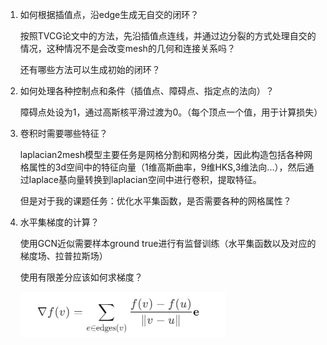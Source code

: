 1. 如何根据插值点，沿edge生成无自交的闭环？

   按照TVCG论文中的方法，先沿插值点连线，并通过边分裂的方式处理自交的情况，这种情况不是会改变mesh的几何和连接关系吗？

   还有哪些方法可以生成初始的闭环？

2. 如何处理各种控制点和条件（插值点、障碍点、指定点的法向）？

   障碍点处设为1，通过高斯核平滑过渡为0。（每个顶点一个值，用于计算损失）

3. 卷积时需要哪些特征？

   laplacian2mesh模型主要任务是网格分割和网格分类，因此构造包括各种网格属性的3d空间中的特征向量（1维高斯曲率，9维HKS,3维法向...），然后通过laplace基向量转换到laplacian空间中进行卷积，提取特征。

   但是对于我的课题任务：优化水平集函数，是否需要各种的网格属性？

4. 水平集梯度的计算？

   使用GCN近似需要样本ground true进行有监督训练（水平集函数以及对应的梯度场、拉普拉斯场）

   使用有限差分应该如何求梯度？

   ![image-20241113161605701](https://raw.githubusercontent.com/poinne/md-pic/main/image-20241113161605701.png)